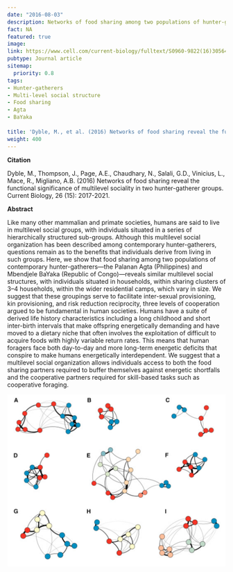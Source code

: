 ```yaml
---
date: "2016-08-03"
description: Networks of food sharing among two populations of hunter-gatherers are explored. 
fact: NA
featured: true
image: 
link: https://www.cell.com/current-biology/fulltext/S0960-9822(16)30564-4?_returnURL=https%3A%2F%2Flinkinghub.elsevier.com%2Fretrieve%2Fpii%2FS0960982216305644%3Fshowall%3Dtrue 
pubtype: Journal article
sitemap:
  priority: 0.8
tags:
- Hunter-gatherers
- Multi-level social structure
- Food sharing
- Agta
- BaYaka

title: 'Dyble, M., et al. (2016) Networks of food sharing reveal the functional significance of multilevel sociality in two hunter-gatherer groups. Current Biology'
weight: 400
---
```

**Citation**

Dyble, M., Thompson, J., Page, A.E., Chaudhary, N., Salali, G.D., Vinicius, L., Mace, R., Migliano, A.B. (2016) Networks of food sharing reveal the functional significance of multilevel sociality in two hunter-gatherer groups. Current Biology, 26 (15): 2017-2021. 

**Abstract** 

Like many other mammalian and primate societies, humans are said to live in multilevel social groups, with individuals situated in a series of hierarchically structured sub-groups. Although this multilevel social organization has been described among contemporary hunter-gatherers, questions remain as to the benefits that individuals derive from living in such groups. Here, we show that food sharing among two populations of contemporary hunter-gatherers—the Palanan Agta (Philippines) and Mbendjele BaYaka (Republic of Congo)—reveals similar multilevel social structures, with individuals situated in households, within sharing clusters of 3–4 households, within the wider residential camps, which vary in size. We suggest that these groupings serve to facilitate inter-sexual provisioning, kin provisioning, and risk reduction reciprocity, three levels of cooperation argued to be fundamental in human societies. Humans have a suite of derived life history characteristics including a long childhood and short inter-birth intervals that make offspring energetically demanding and have moved to a dietary niche that often involves the exploitation of difficult to acquire foods with highly variable return rates. This means that human foragers face both day-to-day and more long-term energetic deficits that conspire to make humans energetically interdependent. We suggest that a multilevel social organization allows individuals access to both the food sharing partners required to buffer themselves against energetic shortfalls and the cooperative partners required for skill-based tasks such as cooperative foraging.

![alt text](/img/multilevelnetwork.png) 